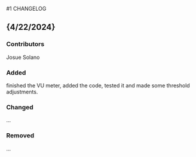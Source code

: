 #1 CHANGELOG

## {4/22/2024}
### Contributors
Josue Solano    

### Added
finished the VU meter, added the code, tested it and made some threshold adjustments.
### Changed
...

### Removed
...

